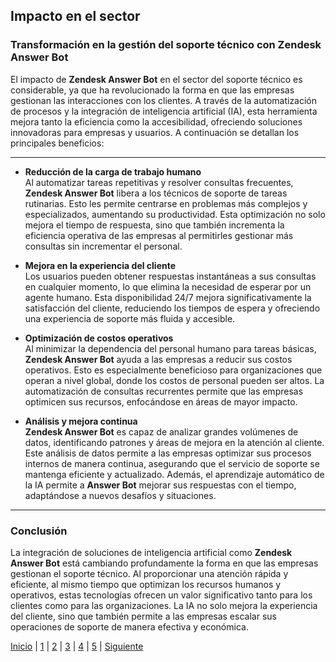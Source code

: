 ## Impacto en el sector

### **Transformación en la gestión del soporte técnico con Zendesk Answer Bot**

El impacto de **Zendesk Answer Bot** en el sector del soporte técnico es considerable, ya que ha revolucionado la forma en que las empresas gestionan las interacciones con los clientes. A través de la automatización de procesos y la integración de inteligencia artificial (IA), esta herramienta mejora tanto la eficiencia como la accesibilidad, ofreciendo soluciones innovadoras para empresas y usuarios. A continuación se detallan los principales beneficios:

---

- **Reducción de la carga de trabajo humano**  
  Al automatizar tareas repetitivas y resolver consultas frecuentes, **Zendesk Answer Bot** libera a los técnicos de soporte de tareas rutinarias. Esto les permite centrarse en problemas más complejos y especializados, aumentando su productividad. Esta optimización no solo mejora el tiempo de respuesta, sino que también incrementa la eficiencia operativa de las empresas al permitirles gestionar más consultas sin incrementar el personal.

- **Mejora en la experiencia del cliente**  
  Los usuarios pueden obtener respuestas instantáneas a sus consultas en cualquier momento, lo que elimina la necesidad de esperar por un agente humano. Esta disponibilidad 24/7 mejora significativamente la satisfacción del cliente, reduciendo los tiempos de espera y ofreciendo una experiencia de soporte más fluida y accesible.

- **Optimización de costos operativos**  
  Al minimizar la dependencia del personal humano para tareas básicas, **Zendesk Answer Bot** ayuda a las empresas a reducir sus costos operativos. Esto es especialmente beneficioso para organizaciones que operan a nivel global, donde los costos de personal pueden ser altos. La automatización de consultas recurrentes permite que las empresas optimicen sus recursos, enfocándose en áreas de mayor impacto.

- **Análisis y mejora continua**  
  **Zendesk Answer Bot** es capaz de analizar grandes volúmenes de datos, identificando patrones y áreas de mejora en la atención al cliente. Este análisis de datos permite a las empresas optimizar sus procesos internos de manera continua, asegurando que el servicio de soporte se mantenga eficiente y actualizado. Además, el aprendizaje automático de la IA permite a **Answer Bot** mejorar sus respuestas con el tiempo, adaptándose a nuevos desafíos y situaciones.

---

### **Conclusión**

La integración de soluciones de inteligencia artificial como **Zendesk Answer Bot** está cambiando profundamente la forma en que las empresas gestionan el soporte técnico. Al proporcionar una atención rápida y eficiente, al mismo tiempo que optimizan los recursos humanos y operativos, estas tecnologías ofrecen un valor significativo tanto para los clientes como para las organizaciones. La IA no solo mejora la experiencia del cliente, sino que también permite a las empresas escalar sus operaciones de soporte de manera efectiva y económica.


[Inicio](1.md) | [1](aplicaciones-de-la-ia1.md) | [2](impacto-en-el-sector1.md) | [3](impacto-ambiental1.md) | [4](propuestas-para-minimizar-los-impactos-ambientales1.md) | [5](exemple1.md) | [Siguiente](impacto-ambiental1.md)
